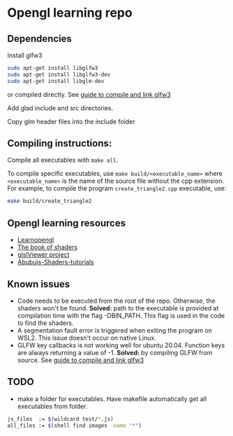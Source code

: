 # Opengl learning repo

## Dependencies

Install glfw3
```bash
sudo apt-get install libglfw3
sudo apt-get install libglfw3-dev
sudo apt-get install libglm-dev
```
or compiled directly. See [guide to compile and link glfw3](https://stackoverflow.com/questions/17768008/how-to-build-install-glfw-3-and-use-it-in-a-linux-project)



Add glad include and src directories.


Copy glm header files into the include folder

## Compiling instructions:
Compile all executables with `make all`.

To compile specific executables, use `make build/<executable_name>` where `<executable_name>` is the name of the source file without the cpp extension. For example, to compile the program `create_triangle2.cpp` executable, use:

```bash
make build/create_triangle2
```

## Opengl learning resources
- [Learnopengl](https://learnopengl.com/)
- [The book of shaders](https://thebookofshaders.com/)
- [glslViewer project](https://github.com/patriciogonzalezvivo/glslViewer/tree/main)
- [Abubujs-Shaders-tutorials](https://www.abubujs.org/learning/tutorials/?help=time-marching-fhn)

## Known issues
* Code needs to be executed from the root of the repo. Otherwise, the shaders won't be found. **Solved:** path to the executable is provided at compilation time with the flag -DBIN_PATH. This flag is used in the code to find the shaders.
* A segmentation fault error is triggered when exiting the program on WSL2. This issue doesn't occur on native Linux.
* GLFW key callbacks is not working well for ubuntu 20.04. Function keys are always returning a value of -1. **Solved:** by compiling GLFW from source.  See [guide to compile and link glfw3](https://stackoverflow.com/questions/17768008/how-to-build-install-glfw-3-and-use-it-in-a-linux-project)

## TODO
* make a folder for executables. Have makefile automatically get all executables from folder.

```bash
js_files  := $(wildcard test/*.js)
all_files := $(shell find images -name "*")
```
